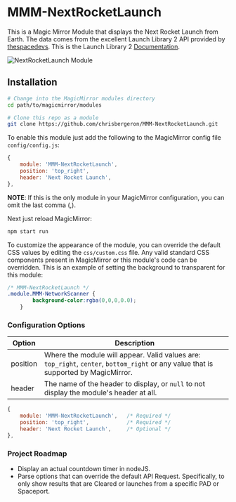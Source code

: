 # MMM-NextRocketLaunch
This is a Magic Mirror Module that displays the Next Rocket Launch from Earth.  The data comes from the excellent Launch Library 2 API provided by [thespacedevs](https://thespacedevs.com/llapi).  This is the Launch Library 2 [Documentation](https://launchlibrary.net/docs/1.4/api.html).

![NextRocketLaunch Module](example1.png)

## Installation
````bash
# Change into the MagicMirror modules directory
cd path/to/magicmirror/modules

# Clone this repo as a module
git clone https://github.com/chrisbergeron/MMM-NextRocketLaunch.git
````

To enable this module just add the following to the MagicMirror config file `config/config.js`:
```javascript
{
	module: 'MMM-NextRocketLaunch',
	position: 'top_right',
	header: 'Next Rocket Launch',
},
```
**NOTE**: If this is the only module in your MagicMirror configuration, you can omit the last comma (,).


Next just reload MagicMirror:
```bash
npm start run
```

To customize the appearance of the module, you can override the default CSS values by editing the `css/custom.css` file.  Any valid standard CSS components present in MagicMirror or this module's code can be overridden.  This is an example of setting the background to transparent for this module:

```css
/* MMM-NextRocketLaunch */
.module.MMM-NetworkScanner {
        background-color:rgba(0,0,0,0.0);  
    }
```

### Configuration Options
| Option | Description |
| --- | --- |
| position | Where the module will appear.  Valid values are: `top_right`, `center`, `bottom_right` or any value that is supported by MagicMirror. |
| header | The name of the header to display, or `null` to not display the module's header at all. |

```javascript
{
	module: 'MMM-NextRocketLaunch',   /* Required */
	position: 'top_right',            /* Required */
	header: 'Next Rocket Launch',     /* Optional */
},
```


### Project Roadmap
* Display an actual countdown timer in nodeJS.
* Parse options that can override the default API Request.  Specifically, to only show results that are Cleared or launches from a specific PAD or Spaceport.